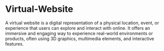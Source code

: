 # Virtual-Website
A virtual website is a digital representation of a physical location, event, or experience that users can explore and interact with online. It offers an immersive and engaging way to experience real-world environments or products, often using 3D graphics, multimedia elements, and interactive features.
